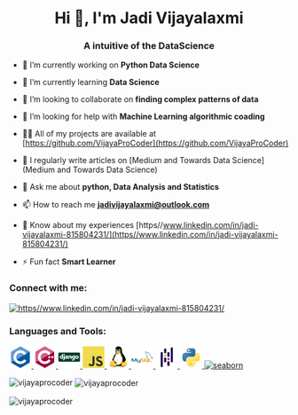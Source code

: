 <h1 align="center">Hi 👋, I'm Jadi Vijayalaxmi</h1>
<h3 align="center">A intuitive of the DataScience</h3>

- 🔭 I’m currently working on **Python Data Science**

- 🌱 I’m currently learning **Data Science**

- 👯 I’m looking to collaborate on **finding complex patterns of data**

- 🤝 I’m looking for help with **Machine Learning algorithmic coading**

- 👨‍💻 All of my projects are available at [https://github.com/VijayaProCoder](https://github.com/VijayaProCoder)

- 📝 I regularly write articles on [Medium and Towards Data Science](Medium and Towards Data Science)

- 💬 Ask me about **python, Data Analysis and Statistics**

- 📫 How to reach me **jadivijayalaxmi@outlook.com**

- 📄 Know about my experiences [https//www.linkedin.com/in/jadi-vijayalaxmi-815804231/](https//www.linkedin.com/in/jadi-vijayalaxmi-815804231/)

- ⚡ Fun fact **Smart Learner**

<h3 align="left">Connect with me:</h3>
<p align="left">
<a href="https://linkedin.com/in/https//www.linkedin.com/in/jadi-vijayalaxmi-815804231/" target="blank"><img align="center" src="https://raw.githubusercontent.com/rahuldkjain/github-profile-readme-generator/master/src/images/icons/Social/linked-in-alt.svg" alt="https//www.linkedin.com/in/jadi-vijayalaxmi-815804231/" height="30" width="40" /></a>
</p>

<h3 align="left">Languages and Tools:</h3>
<p align="left"> <a href="https://www.cprogramming.com/" target="_blank" rel="noreferrer"> <img src="https://raw.githubusercontent.com/devicons/devicon/master/icons/c/c-original.svg" alt="c" width="40" height="40"/> </a> <a href="https://www.w3schools.com/cpp/" target="_blank" rel="noreferrer"> <img src="https://raw.githubusercontent.com/devicons/devicon/master/icons/cplusplus/cplusplus-original.svg" alt="cplusplus" width="40" height="40"/> </a> <a href="https://www.djangoproject.com/" target="_blank" rel="noreferrer"> <img src="https://raw.githubusercontent.com/devicons/devicon/master/icons/django/django-original.svg" alt="django" width="40" height="40"/> </a> <a href="https://developer.mozilla.org/en-US/docs/Web/JavaScript" target="_blank" rel="noreferrer"> <img src="https://raw.githubusercontent.com/devicons/devicon/master/icons/javascript/javascript-original.svg" alt="javascript" width="40" height="40"/> </a> <a href="https://www.linux.org/" target="_blank" rel="noreferrer"> <img src="https://raw.githubusercontent.com/devicons/devicon/master/icons/linux/linux-original.svg" alt="linux" width="40" height="40"/> </a> <a href="https://www.mysql.com/" target="_blank" rel="noreferrer"> <img src="https://raw.githubusercontent.com/devicons/devicon/master/icons/mysql/mysql-original-wordmark.svg" alt="mysql" width="40" height="40"/> </a> <a href="https://pandas.pydata.org/" target="_blank" rel="noreferrer"> <img src="https://raw.githubusercontent.com/devicons/devicon/2ae2a900d2f041da66e950e4d48052658d850630/icons/pandas/pandas-original.svg" alt="pandas" width="40" height="40"/> </a> <a href="https://www.python.org" target="_blank" rel="noreferrer"> <img src="https://raw.githubusercontent.com/devicons/devicon/master/icons/python/python-original.svg" alt="python" width="40" height="40"/> </a> <a href="https://seaborn.pydata.org/" target="_blank" rel="noreferrer"> <img src="https://seaborn.pydata.org/_images/logo-mark-lightbg.svg" alt="seaborn" width="40" height="40"/> </a> </p>

<p><img align="left" src="https://github-readme-stats.vercel.app/api/top-langs?username=vijayaprocoder&show_icons=true&locale=en&layout=compact" alt="vijayaprocoder" /></p>

<p>&nbsp;<img align="center" src="https://github-readme-stats.vercel.app/api?username=vijayaprocoder&show_icons=true&locale=en" alt="vijayaprocoder" /></p>

<p><img align="center" src="https://github-readme-streak-stats.herokuapp.com/?user=vijayaprocoder&" alt="vijayaprocoder" /></p>
